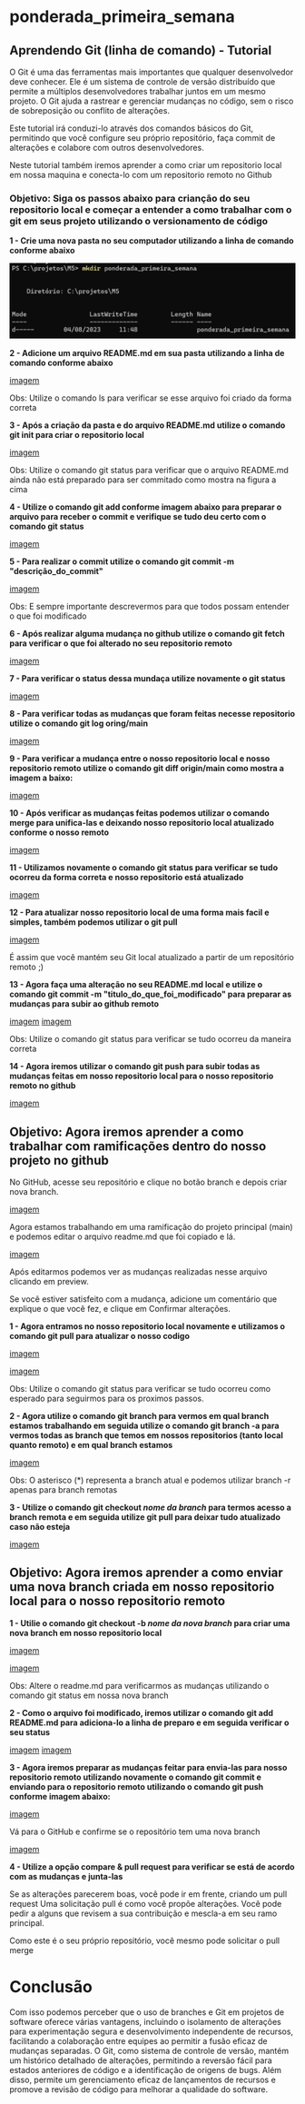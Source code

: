 ﻿# ponderada_primeira_semana
 
## Aprendendo Git (linha de comando) - Tutorial

O Git é uma das ferramentas mais importantes que qualquer desenvolvedor deve conhecer. Ele é um sistema de controle de versão distribuído que permite a múltiplos desenvolvedores trabalhar juntos em um mesmo projeto. O Git ajuda a rastrear e gerenciar mudanças no código, sem o risco de sobreposição ou conflito de alterações.

Este tutorial irá conduzi-lo através dos comandos básicos do Git, permitindo que você configure seu próprio repositório, faça commit de alterações e colabore com outros desenvolvedores.

Neste tutorial também iremos aprender a como criar um repositorio local em nossa maquina e conecta-lo com um repositorio remoto no Github

### Objetivo: Siga os passos abaixo para crianção do seu repositorio local e começar a entender a como trabalhar com o git em seus projeto utilizando o versionamento de código

**1 - Crie uma nova pasta no seu computador utilizando a linha de comando conforme abaixo**

![imagem](imagens/passo1.png)

**2 - Adicione um arquivo README.md em sua pasta utilizando a linha de comando conforme abaixo**

[imagem](imagens/passo2.png)

Obs: Utilize o comando ls para verificar se esse arquivo foi criado da forma correta

**3 - Após a criação da pasta e do arquivo README.md utilize o comando git init para criar o repositorio local**

[imagem](imagens/passo3)

Obs: Utilize o comando git status para verificar que o arquivo README.md ainda não está preparado para ser commitado como mostra na figura a cima

**4 - Utilize o comando git add conforme imagem abaixo para preparar o arquivo para receber o commit e verifique se tudo deu certo com o comando git status**

[imagem](imagens/passo4.png)

**5 - Para realizar o commit utilize o comando git commit -m "descrição_do_commit"**

[imagem](imagens/passo5.png)

Obs: E sempre importante descrevermos para que todos possam entender o que foi modificado

**6 - Após realizar alguma mudança no github utilize o comando git fetch para verificar o que foi alterado no seu repositorio remoto**

[imagem](imagens/passo8.png)

**7 - Para verificar o status dessa mundaça utilize novamente o git status**

[imagem](imagens/passo9.png)

**8 - Para verificar todas as mudanças que foram feitas necesse repositorio utilize o comando git log oring/main**

[imagem](imagens/passo10.png)

**9 - Para verificar a mudança entre o nosso repositorio local e nosso repositorio remoto utilize o comando git diff origin/main como mostra a imagem a baixo:**

[imagem](imagens/passo11.png)

**10 - Após verificar as mudanças feitas podemos utilizar o comando merge para unifica-las e deixando nosso repositorio local atualizado conforme o nosso remoto**

[imagem](imagens/passo12.png)

**11 - Utilizamos novamente o comando git status para verificar se tudo ocorreu da forma correta e nosso repositorio está atualizado**

[imagem](imagens/passo13.png)

**12 - Para atualizar nosso repositorio local de uma forma mais facil e simples, também podemos utilizar o git pull**

[imagem](imagens/passo14.png)

É assim que você mantém seu Git local atualizado a partir de um repositório remoto ;)

**13 - Agora faça uma alteração no seu README.md local e utilize o comando git commit -m "titulo_do_que_foi_modificado" para preparar as mudanças para subir ao github remoto**

[imagem](imagens/passo16.png)
[imagem](imagens/passo17.png)

Obs: Utilize o comando git status para verificar se tudo ocorreu da maneira correta

**14 - Agora iremos utilizar o comando git push para subir todas as mudanças feitas em nosso repositorio local para o nosso repositorio remoto no github**

[imagem](imagens/passo18.png)

## Objetivo: Agora iremos aprender a como trabalhar com ramificações dentro do nosso projeto no github

No GitHub, acesse seu repositório e clique no botão branch e depois criar nova branch.

[imagem](imagens/passo19.png)

Agora estamos trabalhando em uma ramificação do projeto principal (main) e podemos editar o arquivo readme.md que foi copiado e lá.

[imagem](imagens/passo20.png)

Após editarmos podemos ver as mudanças realizadas nesse arquivo clicando em preview.

Se você estiver satisfeito com a mudança, adicione um comentário que explique o que você fez, e clique em Confirmar alterações.

**1 - Agora entramos no nosso repositorio local novamente e utilizamos o comando git pull para atualizar o nosso codigo**

[imagem](imagens/tutorial2%20-%201.png)

[imagem](imagens/tutorial2%20-%202.png)

Obs: Utilize o comando git status para verificar se tudo ocorreu como esperado para seguirmos para os proximos passos.

**2 - Agora utilize o comando git branch para vermos em qual branch estamos trabalhando em seguida utilize o comando git branch -a para vermos todas as branch que temos em nossos repositorios (tanto local quanto remoto) e em qual branch estamos**

[imagem](imagens/tutorial2%20-%203.png)

Obs: O asterisco (*) representa a branch atual e podemos utilizar branch -r apenas para branch remotas

**3 - Utilize o comando git checkout *nome da branch* para termos acesso a branch remota e em seguida utilize git pull para deixar tudo atualizado caso não esteja**

[imagem](imagens/tutorial2%20-%204.png?)

## Objetivo: Agora iremos aprender a como enviar uma nova branch criada em nosso repositorio local para o nosso repositorio remoto

**1 - Utilie o comando git checkout -b *nome da nova branch* para criar uma nova branch em nosso repositorio local**

[imagem](https://github.com/lf-covas/ponderada_primeira_semana/blob/main/imagens/tutorial2%20-%205.png?raw=true)

[imagem](https://github.com/lf-covas/ponderada_primeira_semana/blob/main/imagens/tutorial2%20-%206.png?raw=true)

Obs: Altere o readme.md para verificarmos as mudanças utilizando o comando git status em nossa nova branch

**2 - Como o arquivo foi modificado, iremos utilizar o comando git add README.md para adiciona-lo a linha de preparo e em seguida verificar o seu status**

[imagem](https://github.com/lf-covas/ponderada_primeira_semana/blob/main/imagens/tutorial2%20-%207.png?raw=true)
[imagem](https://github.com/lf-covas/ponderada_primeira_semana/blob/main/imagens/tutorial2%20-%208.png?raw=true)

**3 - Agora iremos preparar as mudanças feitar para envia-las para nosso repositorio remoto utilizando novamente o comando git commit e enviando para o repositorio remoto utilizando o comando git push conforme imagem abaixo:**

[imagem](https://github.com/lf-covas/ponderada_primeira_semana/blob/main/imagens/tutorial2%20-%2010.png?raw=true)

Vá para o GitHub e confirme se o repositório tem uma nova branch

[imagem](https://github.com/lf-covas/ponderada_primeira_semana/blob/main/imagens/tutorial2%20-%2011.png?raw=true)

**4 - Utilize a opção compare & pull request para verificar se está de acordo com as mudanças e junta-las**

Se as alterações parecerem boas, você pode ir em frente, criando um pull request
Uma solicitação pull é como você propõe alterações. Você pode pedir a alguns que revisem a sua contribuição e mescla-a em seu ramo principal.

Como este é o seu próprio repositório, você mesmo pode solicitar o pull merge

# Conclusão

Com isso podemos perceber que o uso de branches e Git em projetos de software oferece várias vantagens, incluindo o isolamento de alterações para experimentação segura e desenvolvimento independente de recursos, facilitando a colaboração entre equipes ao permitir a fusão eficaz de mudanças separadas. O Git, como sistema de controle de versão, mantém um histórico detalhado de alterações, permitindo a reversão fácil para estados anteriores de código e a identificação de origens de bugs. Além disso, permite um gerenciamento eficaz de lançamentos de recursos e promove a revisão de código para melhorar a qualidade do software.
